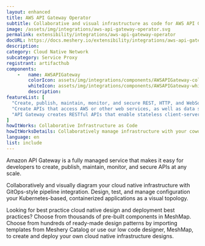 ```yaml
---
layout: enhanced
title: AWS API Gateway Operator
subtitle: Collaborative and visual infrastructure as code for AWS API Gateway Operator
image: /assets/img/integrations/aws-api-gateway-operator.svg
permalink: extensibility/integrations/aws-api-gateway-operator
docURL: https://docs.meshery.io/extensibility/integrations/aws-api-gateway-operator
description: 
category: Cloud Native Network
subcategory: Service Proxy
registrant: artifacthub
components: 
	-	name: AWSAPIGateway
		colorIcon: assets/img/integrations/components/AWSAPIGateway-color.svg
		whiteIcon: assets/img/integrations/components/AWSAPIGateway-white.svg
		description: 
featureList: [
  "Create, publish, maintain, monitor, and secure REST, HTTP, and WebSocket APIs at any scale.",
  "Create APIs that access AWS or other web services, as well as data stored in the AWS Cloud.",
  "API Gateway creates RESTful APIs that enable stateless client-server communication."
]
howItWorks: Collaborative Infrastructure as Code
howItWorksDetails: Collaboratively manage infrastructure with your coworkers synchronously sharing the same designs.
language: en
list: include
---
```

<p>
Amazon API Gateway is a fully managed service that makes it easy for developers to create, publish, maintain, monitor, and secure APIs at any scale.
</p>
<p>
    Collaboratively and visually diagram your cloud native infrastructure with GitOps-style pipeline integration. Design, test, and manage configuration your Kubernetes-based, containerized applications as a visual topology.
</p>
<p>
    Looking for best practice cloud native design and deployment best practices? Choose from thousands of pre-built components in MeshMap. Choose from hundreds of ready-made design patterns by importing templates from Meshery Catalog or use our low code designer, MeshMap, to create and deploy your own cloud native infrastructure designs.
</p>
